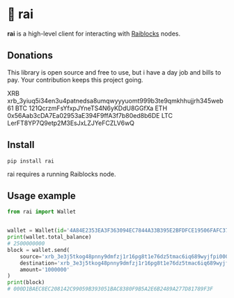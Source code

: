 # 🗿 rai

**rai** is a high-level client for interacting with [Raiblocks](https://raiblocks.net/) nodes.

## Donations

This library is open source and free to use, but i have a day job and bills to pay. Your contribution keeps this project going. 

XRB xrb_3yiuq5i34en3u4patnedsa8umqwyyyuomt999b3te9qmkhhujjrh345web61
BTC 121QcrzmFsYfxpJYneTS4N6yKDdU8GGfXa
ETH 0x56Aab3cDA7Ea02953aE394F9ffA3f7b80ed8b6DE
LTC LerFT8YP7Q9etp2M3EsJxLZJYeFCZLV6wQ

## Install

```
pip install rai
```

rai requires a running Raiblocks node.

## Usage example

```python
from rai import Wallet


wallet = Wallet(id='4A84E2353EA3F363094EC7844A33B395E2BFDFCE19506FAFC37C73E7653D430F')
print(wallet.total_balance)
# 2500000000
block = wallet.send(
    source='xrb_3e3j5tkog48pnny9dmfzj1r16pg8t1e76dz5tmac6iq689wyjfpi00000000',
    destination='xrb_3e3j5tkog48pnny9dmfzj1r16pg8t1e76dz5tmac6iq689wyjfpi00000000',
    amount='1000000'
)
print(block)
# 000D1BAEC8EC208142C99059B393051BAC8380F9B5A2E6B2489A277D81789F3F
```